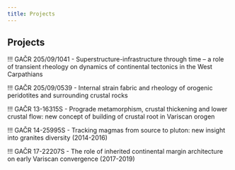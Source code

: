 ```yaml
---
title: Projects
---
```


## Projects
!!! GAČR 205/09/1041 - Superstructure-infrastructure through time – a role of transient rheology on dynamics of continental tectonics in the West Carpathians

!!! GAČR 205/09/0539 - Internal strain fabric and rheology of orogenic peridotites and surrounding crustal rocks

!!! GAČR 13-16315S - Prograde metamorphism, crustal thickening and lower crustal flow: new concept of building of crustal root in Variscan orogen

!!! GAČR 14-25995S - Tracking magmas from source to pluton: new insight into granites diversity (2014-2016)

!!! GAČR 17-22207S - The role of inherited continental margin architecture on early Variscan convergence (2017-2019)